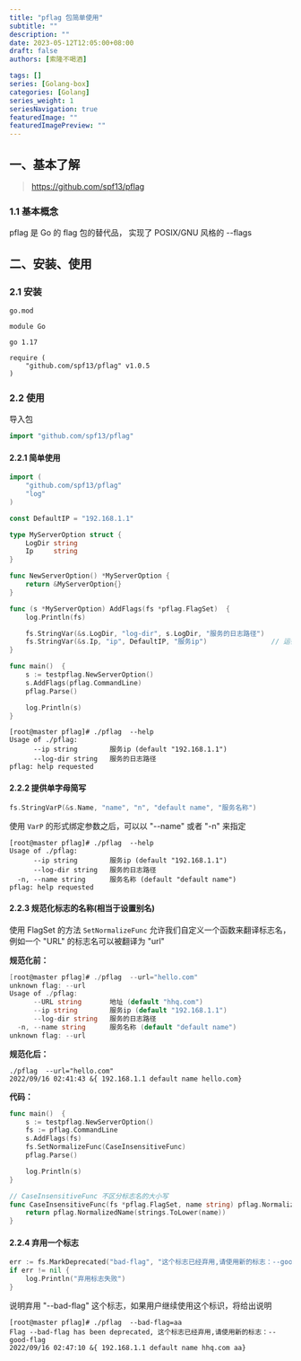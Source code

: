 ```yaml
---
title: "pflag 包简单使用"
subtitle: ""
description: ""
date: 2023-05-12T12:05:00+08:00
draft: false
authors: [索隆不喝酒]

tags: []
series: [Golang-box]
categories: [Golang]
series_weight: 1
seriesNavigation: true
featuredImage: ""
featuredImagePreview: ""
---
```

<!--more-->



## 一、基本了解

> https://github.com/spf13/pflag

### 1.1 基本概念

pflag 是 Go 的 flag 包的替代品， 实现了 POSIX/GNU 风格的 --flags

## 二、安装、使用

### 2.1 安装

`go.mod`

```
module Go

go 1.17

require (
	"github.com/spf13/pflag" v1.0.5
)
```

### 2.2 使用

导入包

```go
import "github.com/spf13/pflag"
```

#### 2.2.1 简单使用

```go
import (
    "github.com/spf13/pflag"
    "log"
)

const DefaultIP = "192.168.1.1"

type MyServerOption struct {
	LogDir string
	Ip     string
}

func NewServerOption() *MyServerOption {
    return &MyServerOption{}
}

func (s *MyServerOption) AddFlags(fs *pflag.FlagSet)  {
    log.Println(fs)

    fs.StringVar(&s.LogDir, "log-dir", s.LogDir, "服务的日志路径")
    fs.StringVar(&s.Ip, "ip", DefaultIP, "服务ip")				// 运行二进制的时候不指定 ip 参数将设置为该默认值
}

func main()  {
    s := testpflag.NewServerOption()
    s.AddFlags(pflag.CommandLine)
    pflag.Parse()

    log.Println(s)
}
```

```shell
[root@master pflag]# ./pflag  --help
Usage of ./pflag:
      --ip string        服务ip (default "192.168.1.1")
      --log-dir string   服务的日志路径
pflag: help requested
```

#### 2.2.2 提供单字母简写

```go
fs.StringVarP(&s.Name, "name", "n", "default name", "服务名称")
```

使用 `VarP` 的形式绑定参数之后，可以以 "--name" 或者 "-n" 来指定

```shell
[root@master pflag]# ./pflag  --help
Usage of ./pflag:
      --ip string        服务ip (default "192.168.1.1")
      --log-dir string   服务的日志路径
  -n, --name string      服务名称 (default "default name")
pflag: help requested

```

#### 2.2.3 规范化标志的名称(相当于设置别名)

使用 FlagSet 的方法 `SetNormalizeFunc` 允许我们自定义一个函数来翻译标志名，例如一个 "URL" 的标志名可以被翻译为 "url"

**规范化前：**

```go
[root@master pflag]# ./pflag  --url="hello.com"
unknown flag: --url
Usage of ./pflag:
      --URL string       地址 (default "hhq.com")
      --ip string        服务ip (default "192.168.1.1")
      --log-dir string   服务的日志路径
  -n, --name string      服务名称 (default "default name")
unknown flag: --url
```

**规范化后：**

```
./pflag  --url="hello.com"
2022/09/16 02:41:43 &{ 192.168.1.1 default name hello.com}
```

**代码：**

```go
func main()  {
    s := testpflag.NewServerOption()
    fs := pflag.CommandLine
    s.AddFlags(fs)
    fs.SetNormalizeFunc(CaseInsensitiveFunc)
    pflag.Parse()

    log.Println(s)
}

// CaseInsensitiveFunc 不区分标志名的大小写
func CaseInsensitiveFunc(fs *pflag.FlagSet, name string) pflag.NormalizedName {
    return pflag.NormalizedName(strings.ToLower(name))
}
```

#### 2.2.4 弃用一个标志

```go
err := fs.MarkDeprecated("bad-flag", "这个标志已经弃用,请使用新的标志：--good-flag")
if err != nil {
    log.Println("弃用标志失败")
}
```

说明弃用 "--bad-flag" 这个标志，如果用户继续使用这个标识，将给出说明

```shell
[root@master pflag]# ./pflag  --bad-flag=aa
Flag --bad-flag has been deprecated, 这个标志已经弃用,请使用新的标志：--good-flag
2022/09/16 02:47:10 &{ 192.168.1.1 default name hhq.com aa}
```

